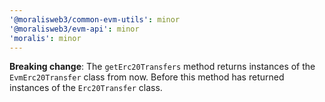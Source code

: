 ```yaml
---
'@moralisweb3/common-evm-utils': minor
'@moralisweb3/evm-api': minor
'moralis': minor
---
```


**Breaking change**: The `getErc20Transfers` method returns instances of the `EvmErc20Transfer` class from now. Before this method has returned instances of the `Erc20Transfer` class.
